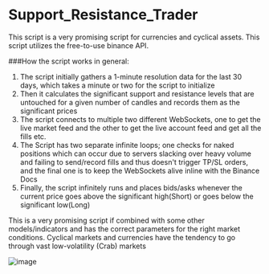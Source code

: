 # Support_Resistance_Trader

This script is a very promising script for currencies and cyclical assets. This script utilizes the free-to-use binance API.

###How the script works in general:

1) The script initially gathers a 1-minute resolution data for the last 30 days, which takes a minute or two for the script to initialize
2) Then it calculates the significant support and resistance levels that are untouched for a given number of candles and records them as the significant prices
3) The script connects to multiple two different WebSockets, one to get the live market feed and the other to get the live account feed and get all the fills etc.
4) The Script has two separate infinite loops; one checks for naked positions which can occur due to servers slacking over heavy volume and failing to send/record fills and thus doesn't trigger TP/SL orders, and the final one is to keep the WebSockets alive inline with the Binance Docs
5) Finally, the script infinitely runs and places bids/asks whenever the current price goes above the significant high(Short) or goes below the significant low(Long)

This is a very promising script if combined with some other models/indicators and has the correct parameters for the right market conditions. Cyclical markets and currencies have the tendency to go through vast low-volatility (Crab) markets


![image](https://github.com/IBatuu/Support_Resistance_Trader/assets/78052559/98b3a4d4-b22a-42b4-b9aa-ced4891d16e1)
